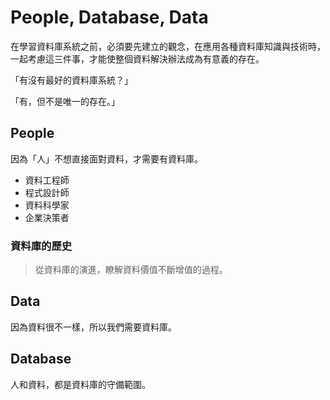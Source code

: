 # People, Database, Data

在學習資料庫系統之前，必須要先建立的觀念，在應用各種資料庫知識與技術時，一起考慮這三件事，才能使整個資料解決辦法成為有意義的存在。

「有沒有最好的資料庫系統？」

「有，但不是唯一的存在。」

## People

因為「人」不想直接面對資料，才需要有資料庫。

* 資料工程師
* 程式設計師
* 資料科學家
* 企業決策者

### 資料庫的歷史

> 從資料庫的演進，瞭解資料價值不斷增值的過程。



## Data

因為資料很不一樣，所以我們需要資料庫。

## Database

人和資料，都是資料庫的守備範圍。

